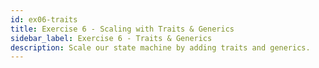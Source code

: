 ```yaml
---
id: ex06-traits
title: Exercise 6 - Scaling with Traits & Generics
sidebar_label: Exercise 6 - Traits & Generics
description: Scale our state machine by adding traits and generics.
---
```

